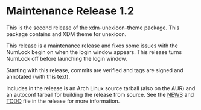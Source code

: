 [xdm-unexicon-theme -- release notes.  2018-01-06]: #

Maintenance Release 1.2
=======================

This is the second release of the xdm-unexicon-theme package.  This
package contains and XDM theme for unexicon.

This release is a maintenance release and fixes some issues with the
NumLock begin on when the login window appears.  This release turns
NumLock off before launching the login window.

Starting with this release, commits are verified and tags are signed and
annotated (with this text).

Includes in the release is an Arch Linux source tarball (also on the
AUR) and an autoconf tarball for building the release from source.
See the [NEWS](NEWS) and [TODO](TODO) file in the release for more
information.

[ vim: set ft=markdown sw=4 tw=72 nocin nosi fo+=tcqlorn spell: ]: #
